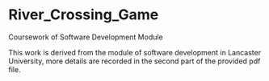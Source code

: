 
# River_Crossing_Game
Coursework of Software Development Module

This work is derived from the module of software development in Lancaster University, more details are recorded in the second part of the provided pdf file.

